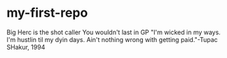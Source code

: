 # my-first-repo
Big Herc is the shot caller
You wouldn't last in GP
"I'm wicked in my ways. I'm hustlin til my dyin days. Ain't nothing wrong with getting paid."-Tupac SHakur, 1994